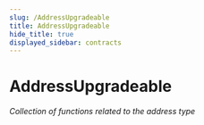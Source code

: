 ```yaml
---
slug: /AddressUpgradeable
title: AddressUpgradeable
hide_title: true
displayed_sidebar: contracts
---
```


# AddressUpgradeable

_Collection of functions related to the address type_

